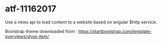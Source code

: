 # atf-11162017

Use a news api to load content to a website based on angular $http service.

Bootstrap theme downloaded from : https://startbootstrap.com/template-overviews/shop-item/

